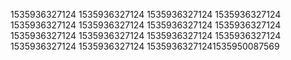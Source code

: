 1535936327124
1535936327124
1535936327124
1535936327124
1535936327124
1535936327124
1535936327124
1535936327124
1535936327124
1535936327124
1535936327124
1535936327124
1535936327124
1535936327124
15359363271241535950087569